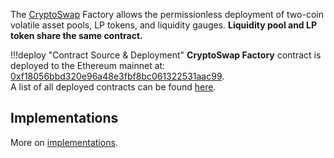 The [CryptoSwap](../../stableswap-exchange/stableswap-ng/overview.md) Factory allows the permissionless deployment of two-coin volatile asset pools, LP tokens, and liquidity gauges. **Liquidity pool and LP token share the same contract.**

!!!deploy "Contract Source & Deployment"
    **CryptoSwap Factory** contract is deployed to the Ethereum mainnet at: [0xf18056bbd320e96a48e3fbf8bc061322531aac99](https://etherscan.io/address/0xf18056bbd320e96a48e3fbf8bc061322531aac99#code).  
    A list of all deployed contracts can be found [here](../../references/deployed-contracts.md#pool-factory).


## **Implementations**

More on [implementations](./implementations.md).  
